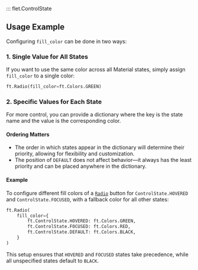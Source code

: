 ::: flet.ControlState

## Usage Example

Configuring `fill_color` can be done in two ways:

### 1. Single Value for All States

If you want to use the same color across all Material states, simply assign `fill_color` to a single color:

```python
ft.Radio(fill_color=ft.Colors.GREEN)
```

### 2. Specific Values for Each State

For more control, you can provide a dictionary where the key is the state name and the value is the corresponding color.

#### **Ordering Matters**

- The order in which states appear in the dictionary will determine their priority, allowing for flexibility and
  customization.
- The position of `DEFAULT` does not affect behavior—it always has the least priority and can be placed anywhere in the
  dictionary.

#### **Example**

To configure different fill colors of a [`Radio`](/docs/controls/radio) button for `ControlState.HOVERED` and
`ControlState.FOCUSED`, with a fallback color for all other states:

```python
ft.Radio(
    fill_color={
        ft.ControlState.HOVERED: ft.Colors.GREEN,
        ft.ControlState.FOCUSED: ft.Colors.RED,
        ft.ControlState.DEFAULT: ft.Colors.BLACK,
    }
)
```

This setup ensures that `HOVERED` and `FOCUSED` states take precedence, while all unspecified states default to `BLACK`.